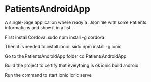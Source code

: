 # PatientsAndroidApp
A single-page application where ready a .Json file with some Patients informations and show it in a list.

First install Cordova:
  sudo npm install -g cordova

Then it is needed to install ionic:
  sudo npm install -g ionic

Go to the PatientsAndroidApp folder
  cd PatientsAndroidApp
  
Build the project to certify that everything is ok
  ionic build android

Run the command to start ionic 
  ionic serve
  
